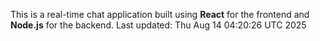 This is a real-time chat application built using **React** for the frontend and **Node.js** for the backend.
Last updated: Thu Aug 14 04:20:26 UTC 2025
